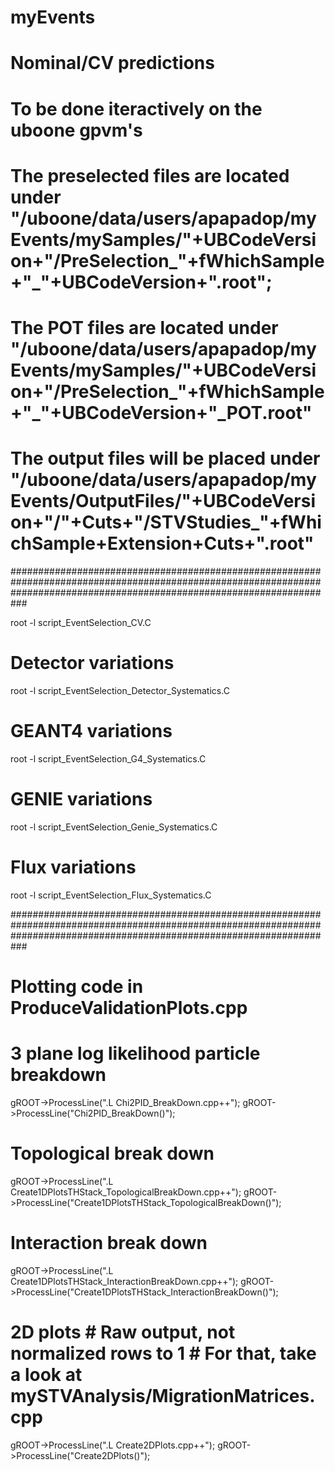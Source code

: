 # myEvents

# Nominal/CV predictions 
# To be done iteractively on the uboone gpvm's
# The preselected files are located under "/uboone/data/users/apapadop/myEvents/mySamples/"+UBCodeVersion+"/PreSelection_"+fWhichSample+"_"+UBCodeVersion+".root";
# The POT files are located under "/uboone/data/users/apapadop/myEvents/mySamples/"+UBCodeVersion+"/PreSelection_"+fWhichSample+"_"+UBCodeVersion+"_POT.root"
# The output files will be placed under "/uboone/data/users/apapadop/myEvents/OutputFiles/"+UBCodeVersion+"/"+Cuts+"/STVStudies_"+fWhichSample+Extension+Cuts+".root"

###########################################################################################################################################################################

root -l script_EventSelection_CV.C

# Detector variations

root -l script_EventSelection_Detector_Systematics.C

# GEANT4 variations

root -l script_EventSelection_G4_Systematics.C

# GENIE variations

root -l script_EventSelection_Genie_Systematics.C

# Flux variations

root -l script_EventSelection_Flux_Systematics.C

###########################################################################################################################################################################

# Plotting code in ProduceValidationPlots.cpp

# 3 plane log likelihood particle breakdown 
gROOT->ProcessLine(".L Chi2PID_BreakDown.cpp++"); gROOT->ProcessLine("Chi2PID_BreakDown()");

# Topological break down
gROOT->ProcessLine(".L Create1DPlotsTHStack_TopologicalBreakDown.cpp++"); gROOT->ProcessLine("Create1DPlotsTHStack_TopologicalBreakDown()");

# Interaction break down
gROOT->ProcessLine(".L Create1DPlotsTHStack_InteractionBreakDown.cpp++"); gROOT->ProcessLine("Create1DPlotsTHStack_InteractionBreakDown()");

# 2D plots # Raw output, not normalized rows to 1 # For that, take a look at mySTVAnalysis/MigrationMatrices.cpp
gROOT->ProcessLine(".L Create2DPlots.cpp++"); gROOT->ProcessLine("Create2DPlots()");
